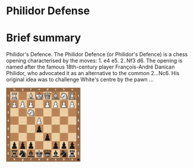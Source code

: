 
Philidor Defense
================

# Brief summary


Philidor's Defence. The Philidor Defence (or Philidor's Defence) is a chess opening characterised by the moves: 1. e4 e5. 2. Nf3 d6. The opening is named after the famous 18th-century player François-André Danican Philidor, who advocated it as an alternative to the common 2...Nc6. His original idea was to challenge White's centre by the pawn ...

<img src="/img/Philidor Defense.jpg" width="200"/>